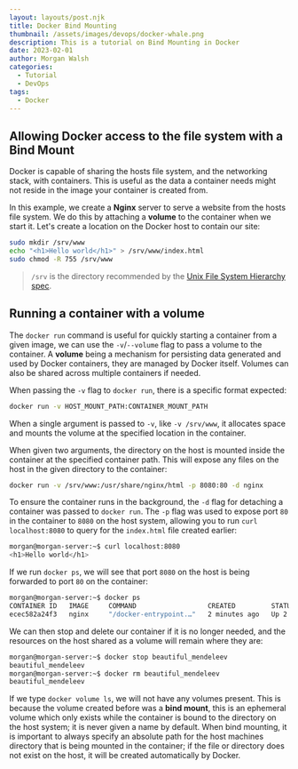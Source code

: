 ```yaml
---
layout: layouts/post.njk
title: Docker Bind Mounting
thumbnail: /assets/images/devops/docker-whale.png
description: This is a tutorial on Bind Mounting in Docker
date: 2023-02-01
author: Morgan Walsh
categories:
  - Tutorial
  - DevOps
tags:
  - Docker
---
```


## Allowing Docker access to the file system with a Bind Mount

Docker is capable of sharing the hosts file system, and the networking stack, with containers. This is useful as the data a container needs
might not reside in the image your container is created from.

In this example, we create a **Nginx** server to serve a website from the hosts file system. We do this by attaching a **volume**
to the container when we start it. Let's create a location on the Docker host to contain our site:

```sh
sudo mkdir /srv/www
echo "<h1>Hello world</h1>" > /srv/www/index.html
sudo chmod -R 755 /srv/www
```

> `/srv` is the directory recommended by the [Unix File System Hierarchy spec](https://tldp.org/LDP/Linux-Filesystem-Hierarchy/html/srv.html).

## Running a container with a volume

The `docker run` command is useful for quickly starting a container from a given image, we can use the `-v`/`--volume`
flag to pass a volume to the container. A **volume** being a mechanism for persisting data generated and used by Docker containers, they 
are managed by Docker itself. Volumes can also be shared across multiple containers if needed.

When passing the `-v` flag to `docker run`, there is a specific format expected:

```sh
docker run -v HOST_MOUNT_PATH:CONTAINER_MOUNT_PATH
```

When a single argument is passed to `-v`, like `-v /srv/www`, it allocates space and mounts the volume at the specified 
location in the container.

When given two arguments, the directory on the host is mounted inside the container at the specified container path. This will 
expose any files on the host in the given directory to the container:

```sh
docker run -v /srv/www:/usr/share/nginx/html -p 8080:80 -d nginx
```

To ensure the container runs in the background, the `-d` flag for detaching a container was passed to `docker run`. The `-p` 
flag was used to expose port `80` in the container to `8080` on the host system, allowing you to run `curl localhost:8080` 
to query for the `index.html` file created earlier:

```sh
morgan@morgan-server:~$ curl localhost:8080
<h1>Hello world</h1>
```

If we run `docker ps`, we will see that port `8080` on the host is being forwarded to port `80` on the container:

```sh
morgan@morgan-server:~$ docker ps
CONTAINER ID   IMAGE     COMMAND                  CREATED         STATUS         PORTS                                   NAMES
ecec582a24f3   nginx     "/docker-entrypoint.…"   2 minutes ago   Up 2 minutes   0.0.0.0:8080->80/tcp, :::8080->80/tcp   beautiful_mendeleev
```

We can then stop and delete our container if it is no longer needed, and the resources on the host shared as a volume 
will remain where they are:

```sh
morgan@morgan-server:~$ docker stop beautiful_mendeleev
beautiful_mendeleev
morgan@morgan-server:~$ docker rm beautiful_mendeleev
beautiful_mendeleev
```

If we type `docker volume ls`, we will not have any volumes present. This is because the volume created before was a 
**bind mount**, this is an ephemeral volume which only exists while the container is bound to the directory 
on the host system; it is never given a name by default. When bind mounting, it is important to always specify an absolute path for the host machines directory 
that is being mounted in the container; if the file or directory does not exist on the host, it will be created automatically 
by Docker.